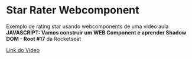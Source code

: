 # Star Rater Webcomponent
Exemplo de rating star usando webcomponents de uma video aula **JAVASCRIPT: Vamos construir um WEB Component e aprender Shadow DOM - Root #17** da Rocketseat


[Link do Video](https://www.youtube.com/watch?v=fZZAt0Sbz5k)
